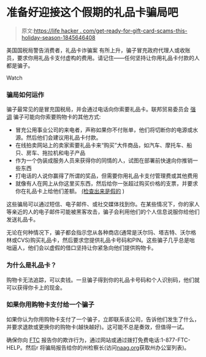# 准备好迎接这个假期的礼品卡骗局吧

> 原文:[https://life hacker . com/get-ready-for-gift-card-scams-this-holiday-season-1845646408](https://lifehacker.com/get-ready-for-gift-card-scams-this-holiday-season-1845646408)

美国国税局警告消费者，礼品卡诈骗案 有所上升，骗子冒充政府代理人或收账员，要求你用礼品卡支付虚构的费用。请记住——任何坚持让你用礼品卡付款的人都是骗子。

Watch

### **骗局如何运作**

骗子最常见的是冒充国税局，并会通过电话向你索要礼品卡。联邦贸易委员会 [强调](https://www.consumer.ftc.gov/articles/paying-scammers-gift-cards) 骗子可能向你索要购物卡的其他方式:

*   冒充公用事业公司的来电者，声称如果你不付账单，他们将切断你的电源或水源。然后他们会建议用礼品卡付款。
*   在线拍卖网站上的卖家索要礼品卡来“购买”大件商品，如汽车、摩托车、船只、房车、拖拉机和电子产品
*   作为一个伪装成服务人员来获得你的同情的人，试图在部署前快速向你推销一些东西
*   打电话的人说你赢得了所谓的奖品，但需要你用礼品卡支付管理费或其他费用
*   就像有人在网上从你这里买东西，然后给你一张超过购买价格的支票，并要求你在礼品卡上给他们差额。 [(检查出来是假的](https://www.consumer.ftc.gov/articles/0159-fake-checks) )

这些骗局可以通过短信、电子邮件、或社交媒体找到你。在某些情况下，你的家人等亲近的人的电子邮件可能被黑客攻击，骗子会利用他们的个人信息说服你给他们发送礼品卡。

无论在何种情况下，骗子都会指示您从各种商店(通常是沃尔玛、塔吉特、沃尔格林或CVS)购买礼品卡，然后要求您提供礼品卡号码和PIN。这些骗子几乎总是咄咄逼人，他们会以虚假的借口坚持让你紧急向他们提供购物卡。

### 为什么是礼品卡？

购物卡无法追踪，可以卖钱。一旦骗子得到你的礼品卡号码和个人识别码，他们就可以获得你卡上的现金。

### 如果你用购物卡支付给一个骗子

如果你认为你用购物卡支付了一个骗子，立即联系该公司，告诉他们发生了什么，并要求退款或更换你的购物卡(越快越好)。这可能不总是奏效，但值得一试。

确保你向 [FTC](https://reportfraud.ftc.gov/#/) 报告你的欺诈行为，通过网站或通过拨打免费电话:1-877-FTC-HELP。然后r 将骗局报告给你的州检察长(访问[naag.org](http://www.naag.org/)获取州办公室列表)。